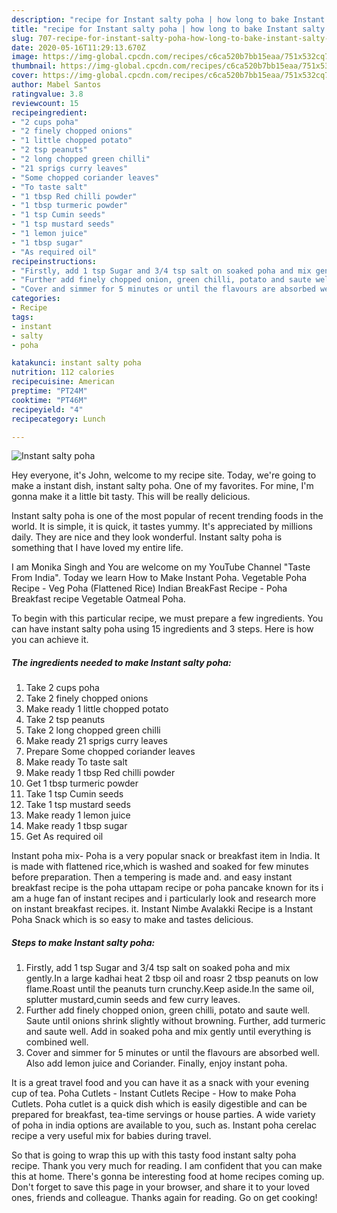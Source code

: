 ```yaml
---
description: "recipe for Instant salty poha | how long to bake Instant salty poha"
title: "recipe for Instant salty poha | how long to bake Instant salty poha"
slug: 707-recipe-for-instant-salty-poha-how-long-to-bake-instant-salty-poha
date: 2020-05-16T11:29:13.670Z
image: https://img-global.cpcdn.com/recipes/c6ca520b7bb15eaa/751x532cq70/instant-salty-poha-recipe-main-photo.jpg
thumbnail: https://img-global.cpcdn.com/recipes/c6ca520b7bb15eaa/751x532cq70/instant-salty-poha-recipe-main-photo.jpg
cover: https://img-global.cpcdn.com/recipes/c6ca520b7bb15eaa/751x532cq70/instant-salty-poha-recipe-main-photo.jpg
author: Mabel Santos
ratingvalue: 3.8
reviewcount: 15
recipeingredient:
- "2 cups poha"
- "2 finely chopped onions"
- "1 little chopped potato"
- "2 tsp peanuts"
- "2 long chopped green chilli"
- "21 sprigs curry leaves"
- "Some chopped coriander leaves"
- "To taste salt"
- "1 tbsp Red chilli powder"
- "1 tbsp turmeric powder"
- "1 tsp Cumin seeds"
- "1 tsp mustard seeds"
- "1 lemon juice"
- "1 tbsp sugar"
- "As required oil"
recipeinstructions:
- "Firstly, add 1 tsp Sugar and 3/4 tsp salt on soaked poha and mix gently.In a large kadhai heat 2 tbsp oil and roasr 2 tbsp peanuts on low flame.Roast until the peanuts turn crunchy.Keep aside.In the same oil, splutter mustard,cumin seeds and few curry leaves."
- "Further add finely chopped onion, green chilli, potato and saute well. Saute until onions shrink slightly without browning. Further, add turmeric and saute well. Add in soaked poha and mix gently until everything is combined well."
- "Cover and simmer for 5 minutes or until the flavours are absorbed well. Also add lemon juice and Coriander. Finally, enjoy instant poha."
categories:
- Recipe
tags:
- instant
- salty
- poha

katakunci: instant salty poha 
nutrition: 112 calories
recipecuisine: American
preptime: "PT24M"
cooktime: "PT46M"
recipeyield: "4"
recipecategory: Lunch

---
```



![Instant salty poha](https://img-global.cpcdn.com/recipes/c6ca520b7bb15eaa/751x532cq70/instant-salty-poha-recipe-main-photo.jpg)

Hey everyone, it's John, welcome to my recipe site. Today, we're going to make a instant dish, instant salty poha. One of my favorites. For mine, I'm gonna make it a little bit tasty. This will be really delicious.

Instant salty poha is one of the most popular of recent trending foods in the world. It is simple, it is quick, it tastes yummy. It's appreciated by millions daily. They are nice and they look wonderful. Instant salty poha is something that I have loved my entire life.

I am Monika Singh and You are welcome on my YouTube Channel &#34;Taste From India&#34;. Today we learn How to Make Instant Poha. Vegetable Poha Recipe - Veg Poha (Flattened Rice) Indian BreakFast Recipe - Poha Breakfast recipe Vegetable Oatmeal Poha.


To begin with this particular recipe, we must prepare a few ingredients. You can have instant salty poha using 15 ingredients and 3 steps. Here is how you can achieve it.

<!--inarticleads1-->

##### The ingredients needed to make Instant salty poha:

1. Take 2 cups poha
1. Take 2 finely chopped onions
1. Make ready 1 little chopped potato
1. Take 2 tsp peanuts
1. Take 2 long chopped green chilli
1. Make ready 21 sprigs curry leaves
1. Prepare Some chopped coriander leaves
1. Make ready To taste salt
1. Make ready 1 tbsp Red chilli powder
1. Get 1 tbsp turmeric powder
1. Take 1 tsp Cumin seeds
1. Take 1 tsp mustard seeds
1. Make ready 1 lemon juice
1. Make ready 1 tbsp sugar
1. Get As required oil


Instant poha mix- Poha is a very popular snack or breakfast item in India. It is made with flattened rice,which is washed and soaked for few minutes before preparation. Then a tempering is made and. and easy instant breakfast recipe is the poha uttapam recipe or poha pancake known for its i am a huge fan of instant recipes and i particularly look and research more on instant breakfast recipes. it. Instant Nimbe Avalakki Recipe is a Instant Poha Snack which is so easy to make and tastes delicious. 

<!--inarticleads2-->

##### Steps to make Instant salty poha:

1. Firstly, add 1 tsp Sugar and 3/4 tsp salt on soaked poha and mix gently.In a large kadhai heat 2 tbsp oil and roasr 2 tbsp peanuts on low flame.Roast until the peanuts turn crunchy.Keep aside.In the same oil, splutter mustard,cumin seeds and few curry leaves.
1. Further add finely chopped onion, green chilli, potato and saute well. Saute until onions shrink slightly without browning. Further, add turmeric and saute well. Add in soaked poha and mix gently until everything is combined well.
1. Cover and simmer for 5 minutes or until the flavours are absorbed well. Also add lemon juice and Coriander. Finally, enjoy instant poha.


It is a great travel food and you can have it as a snack with your evening cup of tea. Poha Cutlets - Instant Cutlets Recipe - How to make Poha Cutlets. Poha cutlet is a quick dish which is easily digestible and can be prepared for breakfast, tea-time servings or house parties. A wide variety of poha in india options are available to you, such as. Instant poha cerelac recipe a very useful mix for babies during travel. 

So that is going to wrap this up with this tasty food instant salty poha recipe. Thank you very much for reading. I am confident that you can make this at home. There's gonna be interesting food at home recipes coming up. Don't forget to save this page in your browser, and share it to your loved ones, friends and colleague. Thanks again for reading. Go on get cooking!
